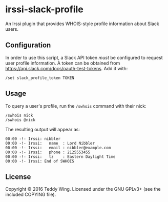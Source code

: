 irssi-slack-profile
===================

An Irssi plugin that provides WHOIS-style profile information about Slack
users.


## Configuration
In order to use this script, a Slack API token _must_ be configured to request
user profile information. A token can be obtained from
https://api.slack.com/docs/oauth-test-tokens. Add it with:

	/set slack_profile_token TOKEN


## Usage
To query a user's profile, run the `/swhois` command with their nick:

	/swhois nick
	/swhois @nick

The resulting output will appear as:

	00:00 -!- Irssi: nibbler
	00:00 -!- Irssi:   name  : Lord Nibbler
	00:00 -!- Irssi:   email : nibbler@example.com
	00:00 -!- Irssi:   phone : 2125553455
	00:00 -!- Irssi:   tz    : Eastern Daylight Time
	00:00 -!- Irssi: End of SWHOIS


## License
Copyright © 2016 Teddy Wing. Licensed under the GNU GPLv3+ (see the included
COPYING file).
